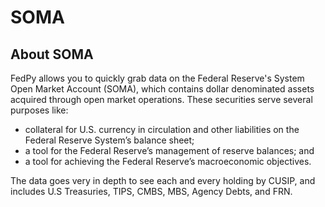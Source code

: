 # SOMA

## About SOMA

FedPy allows you to quickly grab data on the Federal Reserve's System Open Market Account (SOMA), which contains dollar denominated assets acquired through open market operations. These securities serve several purposes like:

- collateral for U.S. currency in circulation and other liabilities on the Federal Reserve System’s balance sheet;
- a tool for the Federal Reserve’s management of reserve balances; and
- a tool for achieving the Federal Reserve’s macroeconomic objectives.

The data goes very in depth to see each and every holding by CUSIP, and includes U.S Treasuries, TIPS, CMBS, MBS, Agency Debts, and FRN. 

